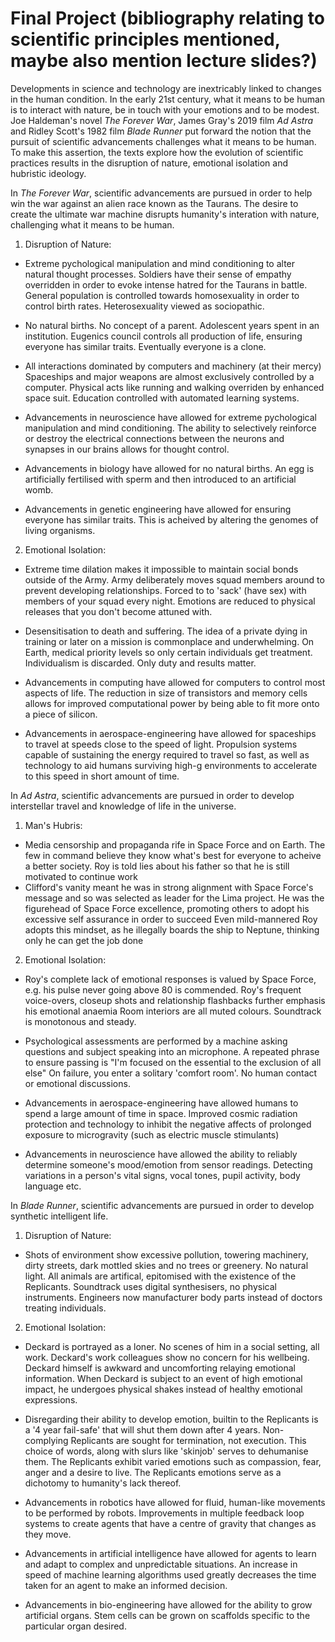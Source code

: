 # Final Project (bibliography relating to scientific principles mentioned, maybe also mention lecture slides?)

Developments in science and technology are inextricably linked to changes 
in the human condition.
In the early 21st century, what it means to be human is to interact with nature, 
be in touch with your emotions and to be modest.
Joe Haldeman's novel *The Forever War*, James Gray's 2019 film *Ad Astra* and 
Ridley Scott's 1982 film *Blade Runner* put forward the notion that 
the pursuit of scientific advancements challenges what it means to be human.
To make this assertion, the texts explore how the evolution of scientific practices
results in the disruption of nature, emotional isolation and hubristic ideology.

In *The Forever War*, scientific advancements are pursued in order to 
help win the war against an alien race known as the Taurans. The desire to create the ultimate
war machine disrupts humanity's interation with nature, challenging what it means to be human.

1. Disruption of Nature:
  * Extreme pychological manipulation and mind conditioning to alter natural thought processes.
    Soldiers have  their sense of empathy overridden in order to evoke intense hatred for the Taurans in battle.
    General population is controlled towards homosexuality in order to control birth rates. Heterosexuality viewed as sociopathic.
  * No natural births. No concept of a parent. Adolescent years spent in an institution.
    Eugenics council controls all production of life, ensuring everyone has similar traits. 
    Eventually everyone is a clone.
  * All interactions dominated by computers and machinery (at their mercy)
    Spaceships and major weapons are almost exclusively controlled by a computer. 
    Physical acts like running and walking overriden by enhanced space suit.
    Education controlled with automated learning systems.

  * Advancements in neuroscience have allowed for extreme pychological manipulation and mind conditioning.
    The ability to selectively reinforce or destroy the electrical connections between the neurons and synapses in our brains allows for thought control.
  * Advancements in biology have allowed for no natural births.
    An egg is artificially fertilised with sperm and then introduced to an artificial womb.
  * Advancements in genetic engineering have allowed for ensuring everyone has similar traits.
    This is acheived by altering the genomes of living organisms.




2. Emotional Isolation:
  * Extreme time dilation makes it impossible to maintain social bonds outside of the Army.
    Army deliberately moves squad members around to prevent developing relationships.
    Forced to to 'sack' (have sex) with members of your squad every night.
    Emotions are reduced to physical releases that you don't become attuned with.
  * Desensitisation to death and suffering.
    The idea of a private dying in training or later on a mission is commonplace and underwhelming.
    On Earth, medical priority levels so only certain individuals get treatment.
    Individualism is discarded. Only duty and results matter.


  * Advancements in computing have allowed for computers to control most aspects of life.
    The reduction in size of transistors and memory cells allows for improved computational power by being able to fit more onto a piece of silicon.
  * Advancements in aerospace-engineering have allowed for spaceships to travel at speeds close to the speed of light.
    Propulsion systems capable of sustaining the energy required to travel so fast, as well as technology to aid humans surviving high-g environments to accelerate to this speed in short amount of time.


In *Ad Astra*, scientific advancements are pursued in order to 
develop interstellar travel and knowledge of life in the universe.
1. Man's Hubris:
  * Media censorship and propaganda rife in Space Force and on Earth. 
    The few in command believe they know what's best for everyone to acheive a better society.
    Roy is told lies about his father so that he is still motivated to continue work
  * Clifford's vanity meant he was in strong alignment with Space Force's message and so was selected as leader for the Lima project.
    He was the figurehead of Space Force excellence, promoting others to adopt his excessive self assurance in order to succeed 
    Even mild-mannered Roy adopts this mindset, as he illegally boards the ship to Neptune, thinking only he can get the job done
2. Emotional Isolation:
  * Roy's complete lack of emotional responses is valued by Space Force, e.g. his pulse never going above 80 is commended.
    Roy's frequent voice-overs, closeup shots and relationship flashbacks further emphasis his emotional anaemia
    Room interiors are all muted colours. Soundtrack is monotonous and steady.
  * Psychological assessments are performed by a machine asking questions and subject speaking into an microphone.
    A repeated phrase to ensure passing is "I'm focused on the essential to the exclusion of all else" 
    On failure, you enter a solitary 'comfort room'. No human contact or emotional discussions. 

  * Advancements in aerospace-engineering have allowed humans to spend a large amount of time in space.
    Improved cosmic radiation protection and technology to inhibit the negative affects of prolonged exposure to microgravity (such as electric muscle stimulants)
  * Advancements in neuroscience have allowed the ability to reliably determine someone's mood/emotion from sensor readings.
    Detecting variations in a person's vital signs, vocal tones, pupil activity, body language etc.


In *Blade Runner*, scientific advancements are pursued in order to 
develop synthetic intelligent life.
1. Disruption of Nature:
  * Shots of environment show excessive pollution, towering machinery, dirty streets, dark mottled skies and no trees or greenery.
    No natural light. All animals are artifical, epitomised with the existence of the Replicants.
    Soundtrack uses digital synthesisers, no physical instruments.
    Engineers now manufacturer body parts instead of doctors treating individuals.
2. Emotional Isolation:
  * Deckard is portrayed as a loner. No scenes of him in a social setting, all work.
    Deckard's work colleagues show no concern for his wellbeing.
    Deckard himself is awkward and uncomforting relaying emotional information.
    When Deckard is subject to an event of high emotional impact, he undergoes physical shakes instead of healthy emotional expressions. 
  * Disregarding their ability to develop emotion, builtin to the Replicants is a '4 year fail-safe' that will shut them down after 4 years.
    Non-complying Replicants are sought for termination, not execution. This choice of words, along with slurs like 'skinjob' serves to dehumanise them.
    The Replicants exhibit varied emotions such as compassion, fear, anger and a desire to live.
    The Replicants emotions serve as a dichotomy to humanity's lack thereof.

  * Advancements in robotics have allowed for fluid, human-like movements to be performed by robots.
    Improvements in multiple feedback loop systems to create agents that have a centre of gravity that changes as they move.
  * Advancements in artificial intelligence have allowed for agents to learn and adapt to complex and unpredictable situations.
    An increase in speed of machine learning algorithms used greatly decreases the time taken for an agent to make an informed decision.
  * Advancements in bio-engineering have allowed for the ability to grow artificial organs.
    Stem cells can be grown on scaffolds specific to the particular organ desired.
